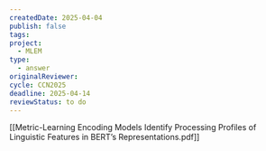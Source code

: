 ```yaml
---
createdDate: 2025-04-04
publish: false
tags: 
project:
  - MLEM
type:
  - answer
originalReviewer: 
cycle: CCN2025
deadline: 2025-04-14
reviewStatus: to do
---
```

[[Metric-Learning Encoding Models Identify Processing Profiles of Linguistic Features in BERT’s Representations.pdf]]
